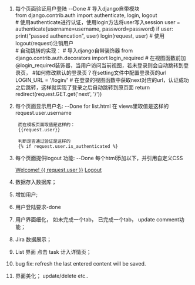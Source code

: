 1. 每个页面验证用户登陆 
--Done
        # 导入django自带模块        
        from django.contrib.auth import authenticate, login, logout        
        # 使用authenticate进行认证，使用login方法将user写入session
        user = authenticate(username=username, password=password)
                if user:
                    print("passed authencation", user)
                    login(request, user)
        # 使用 logout(request)注销用户        
        # 自动跳转的实现：
        # 导入django自带装饰器
        from django.contrib.auth.decorators import  login_required
        # 在视图函数前加@login_required装饰器，当用户访问当前视图，若未登录则会自动跳转到登录页，
        #如何修改默认的登录页？在setting文件中配置登录页的url
        LOGIN_URL = '/login/'
        # 在登录的视图函数中获取next对应的url，认证成功之后跳转，这样就实现了登录之后自动跳转到原页面
        return redirect(request.GET.get('next', '/'))


2. 每个页面显示用户名:
--Done for list.html
        在 views里取值是这样的
        request.user.username

        而在模板页面取值是这样的：
        {{request.user}}

        判断是否通过验证是这样的
        {% if request.user.is_authenticated %}

3. 每个页面提供logout 功能:
--Done
        每个html添加以下，并引用自定义CSS
        <link rel="stylesheet" href="{% static 'bootstrap-3.3.7-dist/css/user-defined-theme.css' %}">
        <div class="user_label">
         <a href="">Welcome! {{ request.user }}</a>
         <label > </label>
         <a href="{% url 'logout' %}" class="logout"> Logout</a>
        </div>

4. 数据存入数据库；
5. 增加用户;
6. 用户登陆要求-done
7. 用户界面细化， 如未完成一个tab， 已完成一个tab， update comment功能；
8. Jira 数据展示；
9. List 界面 点击 task 计入详情页；
10. bug fix: refresh the last entered content will be saved.

4. 界面美化； update/delete etc..